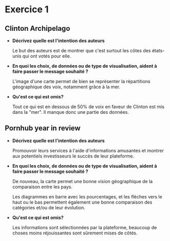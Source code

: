# Exercice 1

## Clinton Archipelago

- **Décrivez quelle est l'intention des auteurs**

  Le but des auteurs est de montrer que c'est surtout les côtes des états-unis qui ont votés pour elle.

- **En quoi les choix, de données ou de type de visualisation, aident à faire passer le message souhaité ?**

  L'image d'une carte permet de bien se représenter la répartitions géographique des voix, notamment grâce à la mer.

- **Qu'est ce qui est omis?**

  Tout ce qui est en dessous de 50% de voix en faveur de Clinton est mis dans la "mer". Il manque donc une partie des données.

## Pornhub year in review

- **Décrivez quelle est l'intention des auteurs**

  Promouvoir leurs services à l'aide d'informations amusantes et montrer aux potentiels investisseurs le succès de leur plateforme.

- **En quoi les choix, de données ou de type de visualisation, aident à faire passer le message souhaité ?**

  De nouveau, la carte permet une bonne vision géographique de la comparaison entre les pays.

  Les diagrammes en barre avec les pourcentages, et les flèches vers le haut ou le bas permettent également une bonne comparaison des catégories et/ou de leur évolution.

- **Qu'est ce qui est omis?**

  Les informations sont sélectionnées par la plateforme, beaucoup de choses moins réjouissantes sont sûrement mises de côtés.
